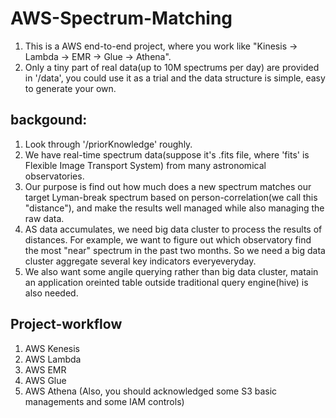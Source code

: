 # AWS-Spectrum-Matching

1. This is a AWS end-to-end project, where you work like "Kinesis -> Lambda -> EMR -> Glue -> Athena".
2. Only a tiny part of real data(up to 10M spectrums per day) are provided in '/data', you could use it as a trial and the data structure is simple, easy to generate your own.

## backgound:
1. Look through '/priorKnowledge' roughly.
2. We have real-time spectrum data(suppose it's .fits file, where 'fits' is Flexible Image Transport System) from many astronomical observatories.
3. Our purpose is find out how much does a new spectrum matches our target Lyman-break spectrum based on person-correlation(we call this "distance"), and make the results well managed while also managing the raw data.
4. AS data accumulates, we need big data cluster to process the results of distances. For example, we want to figure out which observatory find the most "near" spectrum in the past two months. So we need a big data cluster aggregate several key indicators everyeveryday. 
5. We also want some angile querying rather than big data cluster, matain an application oreinted table outside traditional query engine(hive) is also needed.

## Project-workflow
1. AWS Kenesis
2. AWS Lambda
3. AWS EMR
4. AWS Glue
5. AWS Athena
(Also, you should acknowledged some S3 basic managements and some IAM controls)
